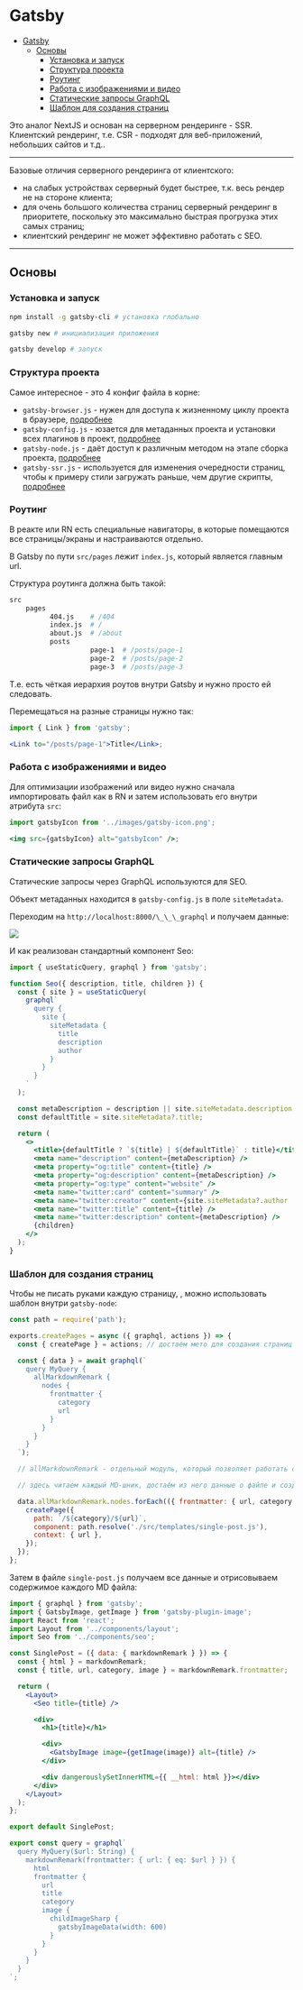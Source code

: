 # Gatsby

- [Gatsby](#gatsby)
  - [Основы](#основы)
    - [Установка и запуск](#установка-и-запуск)
    - [Структура проекта](#структура-проекта)
    - [Роутинг](#роутинг)
    - [Работа с изображениями и видео](#работа-с-изображениями-и-видео)
    - [Статические запросы GraphQL](#статические-запросы-graphql)
    - [Шаблон для создания страниц](#шаблон-для-создания-страниц)

Это аналог NextJS и основан на серверном рендеринге - SSR. Клиентский рендеринг, т.е. CSR - подходят для веб-приложений, небольших сайтов и т.д..

---

Базовые отличия серверного рендеринга от клиентского:

- на слабых устройствах серверный будет быстрее, т.к. весь рендер не на стороне клиента;
- для очень большого количества страниц серверный рендеринг в приоритете, поскольку это максимально быстрая прогрузка этих самых страниц;
- клиентский рендеринг не может эффективно работать с SEO.

---

## Основы

### Установка и запуск

```bash
npm install -g gatsby-cli # установка глобально

gatsby new # инициализация приложения

gatsby develop # запуск
```

### Структура проекта

Самое интересное - это 4 конфиг файла в корне:

- `gatsby-browser.js` - нужен для доступа к жизненному циклу проекта в браузере, [подробнее](https://www.gatsbyjs.com/docs/reference/config-files/gatsby-browser/)
- `gatsby-config.js` - юзается для метаданных проекта и установки всех плагинов в проект, [подробнее](https://www.gatsbyjs.com/docs/how-to/previews-deploys-hosting/path-prefix/#add-to-gatsby-configjs)
- `gatsby-node.js` - даёт доступ к различным методом на этапе сборка проекта, [подробнее](https://www.gatsbyjs.com/docs/reference/config-files/gatsby-node/)
- `gatsby-ssr.js` - используется для изменения очередности страниц, чтобы к примеру стили загружать раньше, чем другие скрипты, [подробнее](https://www.gatsbyjs.com/docs/reference/config-files/gatsby-ssr/)

### Роутинг

В реакте или RN есть специальные навигаторы, в которые помещаются все страницы/экраны и настраиваются отдельно.

В Gatsby по пути `src/pages` лежит `index.js`, который является главным url.

Структура роутинга должна быть такой:

```bash
src
    pages
          404.js    # /404
          index.js  # /
          about.js  # /about
          posts
                    page-1  # /posts/page-1
                    page-2  # /posts/page-2
                    page-3  # /posts/page-3
```

Т.е. есть чёткая иерархия роутов внутри Gatsby и нужно просто ей следовать.

Перемещаться на разные страницы нужно так:

```jsx
import { Link } from 'gatsby';

<Link to="/posts/page-1">Title</Link>;
```

### Работа с изображениями и видео

Для оптимизации изображений или видео нужно сначала импортировать файл как в RN и затем использовать его внутри атрибута `src`:

```jsx
import gatsbyIcon from '../images/gatsby-icon.png';

<img src={gatsbyIcon} alt="gatsbyIcon" />;
```

### Статические запросы GraphQL

Статические запросы через GraphQL используются для SEO.

Объект метаданных находится в `gatsby-config.js` в поле `siteMetadata`.

Переходим на `http://localhost:8000/\_\_\_graphql` и получаем данные:

![](images/2022-10-19%2014.06.39.jpg)

И как реализован стандартный компонент Seo:

```jsx
import { useStaticQuery, graphql } from 'gatsby';

function Seo({ description, title, children }) {
  const { site } = useStaticQuery(
    graphql`
      query {
        site {
          siteMetadata {
            title
            description
            author
          }
        }
      }
    `
  );

  const metaDescription = description || site.siteMetadata.description;
  const defaultTitle = site.siteMetadata?.title;

  return (
    <>
      <title>{defaultTitle ? `${title} | ${defaultTitle}` : title}</title>
      <meta name="description" content={metaDescription} />
      <meta property="og:title" content={title} />
      <meta property="og:description" content={metaDescription} />
      <meta property="og:type" content="website" />
      <meta name="twitter:card" content="summary" />
      <meta name="twitter:creator" content={site.siteMetadata?.author || ``} />
      <meta name="twitter:title" content={title} />
      <meta name="twitter:description" content={metaDescription} />
      {children}
    </>
  );
}
```

### Шаблон для создания страниц

Чтобы не писать руками каждую страницу, , можно использовать шаблон внутри `gatsby-node`:

```js
const path = require('path');

exports.createPages = async ({ graphql, actions }) => {
  const { createPage } = actions; // достаём мето для создания страниц

  const { data } = await graphql(`
    query MyQuery {
      allMarkdownRemark {
        nodes {
          frontmatter {
            category
            url
          }
        }
      }
    }
  `);

  // allMarkdownRemark - отдельный модуль, который позволяет работать с MD файлом (где каждый MD может быть 1 страницей)

  // здесь читаем каждый MD-шник, достаём из него данные о файле и создаём на основе этого страницу

  data.allMarkdownRemark.nodes.forEach(({ frontmatter: { url, category } }) => {
    createPage({
      path: `/${category}/${url}`,
      component: path.resolve('./src/templates/single-post.js'),
      context: { url },
    });
  });
};
```

Затем в файле `single-post.js` получаем все данные и отрисовываем содержимое каждого MD файла:

```jsx
import { graphql } from 'gatsby';
import { GatsbyImage, getImage } from 'gatsby-plugin-image';
import React from 'react';
import Layout from '../components/layout';
import Seo from '../components/seo';

const SinglePost = ({ data: { markdownRemark } }) => {
  const { html } = markdownRemark;
  const { title, url, category, image } = markdownRemark.frontmatter;

  return (
    <Layout>
      <Seo title={title} />

      <div>
        <h1>{title}</h1>

        <div>
          <GatsbyImage image={getImage(image)} alt={title} />
        </div>

        <div dangerouslySetInnerHTML={{ __html: html }}></div>
      </div>
    </Layout>
  );
};

export default SinglePost;

export const query = graphql`
  query MyQuery($url: String) {
    markdownRemark(frontmatter: { url: { eq: $url } }) {
      html
      frontmatter {
        url
        title
        category
        image {
          childImageSharp {
            gatsbyImageData(width: 600)
          }
        }
      }
    }
  }
`;
```
